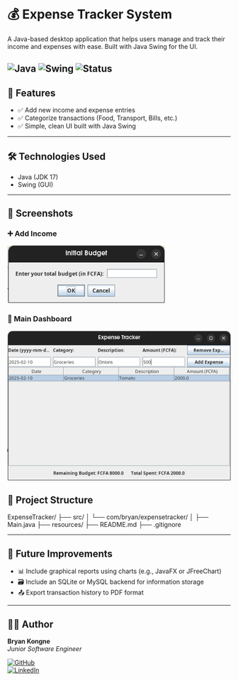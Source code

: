 # 💰 Expense Tracker System

A Java-based desktop application that helps users manage and track their income and expenses with ease. Built with Java Swing for the UI.

![Java](https://img.shields.io/badge/Java-ED8B00?style=for-the-badge&logo=java&logoColor=white)
![Swing](https://img.shields.io/badge/Swing-333333?style=for-the-badge&logo=java&logoColor=white)
![Status](https://img.shields.io/badge/status-In_Progress_(75%25)-orange)
---

## 🚀 Features

- ✅ Add new income and expense entries
- ✅ Categorize transactions (Food, Transport, Bills, etc.)
- ✅ Simple, clean UI built with Java Swing

---

## 🛠️ Technologies Used

- Java (JDK 17)
- Swing (GUI)
---

## 📸 Screenshots

### ➕ Add Income
![Add Form](Assets/InitialAmout.png)

### 🧾 Main Dashboard
![Main UI](Assets/mainPage.png)

## 📁 Project Structure

ExpenseTracker/
├── src/
│ └── com/bryan/expensetracker/
│ ├── Main.java
├── resources/
├── README.md
├── .gitignore

---

## 📌 Future Improvements

- 📊 Include graphical reports using charts (e.g., JavaFX or JFreeChart)
- 🗃️ Include an SQLite or MySQL backend for information storage
- 📤 Export transaction history to PDF format

---

## 🙋‍♂️ Author

**Bryan Kongne**  
*Junior Software Engineer*  

[![GitHub](https://img.shields.io/badge/GitHub-100000?style=for-the-badge&logo=github&logoColor=white)](https://github.com/Miguel-Bryan)  
[![LinkedIn](https://img.shields.io/badge/LinkedIn-0077B5?style=for-the-badge&logo=linkedin&logoColor=white)](https://linkedin.com/in/bryan-meupi-45b526313)  

